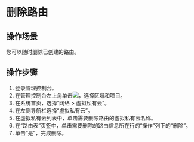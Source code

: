 # 删除路由<a name="vpc_route_0012"></a>

## 操作场景<a name="s974a02c09b8e44f59dcc9335de2d030a"></a>

您可以随时删除已创建的路由。

## 操作步骤<a name="sdec7a81b54b0476b8e37270f45edcca7"></a>

1.  登录管理控制台。
2.  在管理控制台左上角单击![](figures/icon-region.png)，选择区域和项目。
3.  在系统首页，选择“网络 \> 虚拟私有云”。
4.  在左侧导航栏选择“虚拟私有云”。
5.  在虚拟私有云列表中，单击需要删除路由的虚拟私有云名称。
6.  在“路由表”页签中，单击需要删除的路由信息所在行的“操作”列下的“删除”。
7.  单击“是”，完成删除。

